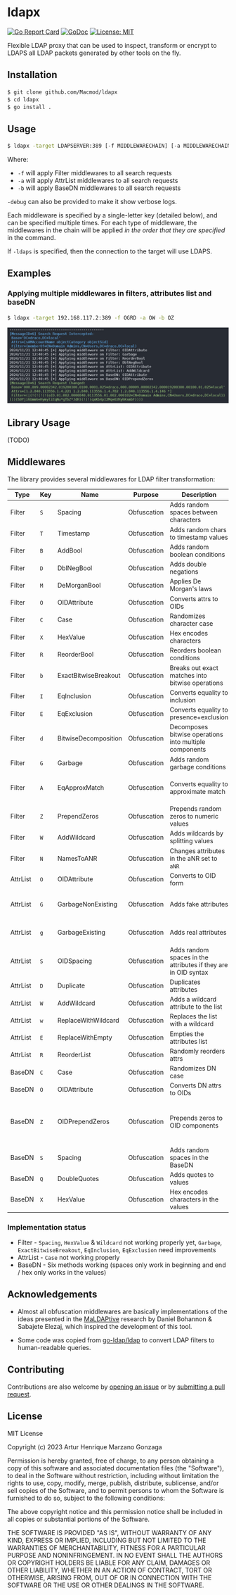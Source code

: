 # ldapx

[![Go Report Card](https://goreportcard.com/badge/github.com/Macmod/ldapx)](https://goreportcard.com/report/github.com/Macmod/ldapx)
[![GoDoc](https://godoc.org/github.com/Macmod/ldapx?status.svg)](https://godoc.org/github.com/Macmod/ldapx)
[![License: MIT](https://img.shields.io/badge/License-MIT-yellow.svg)](https://opensource.org/licenses/MIT)

Flexible LDAP proxy that can be used to inspect, transform or encrypt to LDAPS all LDAP packets generated by other tools on the fly.

## Installation

```bash
$ git clone github.com/Macmod/ldapx
$ cd ldapx
$ go install .
```

## Usage

```bash
$ ldapx -target LDAPSERVER:389 [-f MIDDLEWARECHAIN] [-a MIDDLEWARECHAIN] [-b MIDDLEWARECHAIN] [-listen LOCALADDR:PORT]
```

Where:
* `-f` will apply Filter middlewares to all search requests
* `-a` will apply AttrList middlewares to all search requests
* `-b` will apply BaseDN middlewares to all search requests

`-debug` can also be provided to make it show verbose logs.

Each middleware is specified by a single-letter key (detailed below), and can be specified multiple times.
For each type of middleware, the middlewares in the chain will be applied *in the order that they are specified* in the command.

If `-ldaps` is specified, then the connection to the target will use LDAPS.

## Examples

### Applying multiple middlewares in filters, attributes list and baseDN

```bash
$ ldapx -target 192.168.117.2:389 -f OGRD -a OW -b OZ
```

![Demo1](https://github.com/Macmod/ldapx/blob/main/images/demo1.png)

## Library Usage 
(TODO)

## Middlewares

The library provides several middlewares for LDAP filter transformation:

| Type | Key | Name | Purpose | Description | Input | Output | Details |
|------|-----|------|---------|-------------|--------|--------|---------|
| Filter | `S` | Spacing | Obfuscation | Adds random spaces between characters | `(cn=john)` | `( c n = j o h n )` | Max spaces configurable |
| Filter | `T` | Timestamp | Obfuscation | Adds random chars to timestamp values | `(time=20230812Z)` | `(time=20230812abcZ)` | Prepend/append configurable |
| Filter | `B` | AddBool | Obfuscation | Adds random boolean conditions | `(cn=john)` | `(&(cn=john)(\|(a=1)(a=2)))` | Max depth configurable |
| Filter | `D` | DblNegBool | Obfuscation | Adds double negations | `(cn=john)` | `(!(!(cn=john)))` | Max depth configurable |
| Filter | `M` | DeMorganBool | Obfuscation | Applies De Morgan's laws | `(!(\|(a=1)(b=2)))` | `(&(!(a=1))(!(b=2)))` | Probability based |
| Filter | `O` | OIDAttribute | Obfuscation | Converts attrs to OIDs | `(cn=john)` | `(2.5.4.3=john)` | Uses standard LDAP OIDs |
| Filter | `C` | Case | Obfuscation | Randomizes character case | `(cn=John)` | `(cN=jOhN)` | Probability based |
| Filter | `X` | HexValue | Obfuscation | Hex encodes characters | `(cn=john)` | `(cn=\6a\6f\68\6e)` | Probability based |
| Filter | `R` | ReorderBool | Obfuscation | Reorders boolean conditions | `(&(a=1)(b=2))` | `(&(b=2)(a=1))` | Random reordering |
| Filter | `b` | ExactBitwiseBreakout | Obfuscation | Breaks out exact matches into bitwise operations | `(flags=7)` | `TODO` | For numeric attributes |
| Filter | `I` | EqInclusion | Obfuscation | Converts equality to inclusion | `(cn=krbtgt)` | `(&(cn>=krbtgs)(cn<=krbtgu)(!(cn=krbtgs))(!(cn=krbtgu)))` | Alternative equality |
| Filter | `E` | EqExclusion | Obfuscation | Converts equality to presence+exclusion | `(cn=krbtgt)` | `(&(cn=*)(!(cn<=krbtgs))(!(cn>=krbtgu)))` | Alternative equality |
| Filter | `d` | BitwiseDecomposition | Obfuscation | Decomposes bitwise operations into multiple components | `(attr:1.2.840.113556.1.4.803:=7)` | `(&(attr:1.2.840.113556.1.4.803:=1)(attr:1.2.840.113556.1.4.803:=2)(attr:1.2.840.113556.1.4.803:=4))` | For numeric attributes || AttrList | `C` | Case | Obfuscation | Randomizes attribute case | `cn,sn` | `cN,Sn` | Probability based |
| Filter | `G` | Garbage | Obfuscation | Adds random garbage conditions | `(cn=john)` | `(\|(cn=john)(eqwoi31=21oi32j))` | Configurable count |
| Filter | `A` | EqApproxMatch | Obfuscation | Converts equality to approximate match | `(cn=john)` | `(cn~=john)` | Uses LDAP's `~=` operator, which in AD is equivalent to `=` |
| Filter | `Z` | PrependZeros | Obfuscation | Prepends random zeros to numeric values | `(flags=123)` | `(flags=00123)` | Only for numeric attributes |
| Filter | `W` | AddWildcard | Obfuscation | Adds wildcards by splitting values | `(cn=john)` | `(cn=jo*hn)` | Only for string attributes |
| Filter | `N` | NamesToANR | Obfuscation | Changes attributes in the aNR set to `aNR` | `(name=john)` | `(aNR==john)` | |
| AttrList | `O` | OIDAttribute | Obfuscation | Converts to OID form | `cn,sn` | `2.5.4.3,2.5.4.4` | Uses standard LDAP OIDs |
| AttrList | `G` | GarbageNonExisting | Obfuscation | Adds fake attributes | `cn,sn` | `cn,sn,x-123` | Garbage is chosen randomly from an alphabet |
| AttrList | `g` | GarbageExisting | Obfuscation | Adds real attributes | `cn` | `cn,sn,mail` | Garbage is chosen from real attributes |
| AttrList | `S` | OIDSpacing | Obfuscation | Adds random spaces in the attributes if they are in OID syntax | `2.5.4.3,sn` | `2.5.4.3   ,sn` | |
| AttrList | `D` | Duplicate | Obfuscation | Duplicates attributes | `cn` | `cn,cn,cn` | Max duplicates configurable |
| AttrList | `W` | AddWildcard | Obfuscation | Adds a wildcard attribute to the list | `cn,name` | `cn,name,*` |  |
| AttrList | `w` | ReplaceWithWildcard | Obfuscation | Replaces the list with a wildcard | `cn,sn` | `*` | Replaces all attributes |
| AttrList | `E` | ReplaceWithEmpty | Obfuscation | Empties the attributes list | `cn,sn` | | |
| AttrList | `R` | ReorderList | Obfuscation | Randomly reorders attrs | `cn,sn,uid` | `uid,cn,sn` | Random permutation |
| BaseDN | `C` | Case | Obfuscation | Randomizes DN case | `CN=lol,DC=draco,DC=local` | `cN=lOl,dC=dRaCo,Dc=loCaL` | Probability based |
| BaseDN | `O` | OIDAttribute | Obfuscation | Converts DN attrs to OIDs | `cn=Admin` | `2.5.4.3=Admin` | Uses standard LDAP OIDs |
| BaseDN | `Z` | OIDPrependZeros | Obfuscation | Prepends zeros to OID components | `2.5.4.3=admin` | `002.0005.04.03=admin` | Only applies if there are OID components (for instance, by applying O before) |
| BaseDN | `S` | Spacing | Obfuscation | Adds random spaces in the BaseDN | `DC=draco` | `DC=draco     ` | Min/max spaces/probEnd configurable |
| BaseDN | `Q` | DoubleQuotes | Obfuscation | Adds quotes to values | `cn=Admin` | `cn="Admin"` |  |
| BaseDN | `X` | HexValue | Obfuscation | Hex encodes characters in the values | `cn=john` | `cn=\6a\6fmin` | Probability based | 

### Implementation status
* Filter - `Spacing`, `HexValue` & `Wildcard` not working properly yet, `Garbage`, `ExactBitwiseBreakout`, `EqInclusion`, `EqExclusion` need improvements
* AttrList - `Case` not working properly
* BaseDN - Six methods working (spaces only work in beginning and end / hex only works in the values)

## Acknowledgements

* Almost all obfuscation middlewares are basically implementations of the ideas presented in the [MaLDAPtive](https://www.youtube.com/watch?v=mKRS5Iyy7Qo) research by Daniel Bohannon & Sabajete Elezaj, which inspired the development of this tool.

* Some code was copied from [go-ldap/ldap](https://github.com/go-ldap/ldap) to convert LDAP filters to human-readable queries.

## Contributing

Contributions are also welcome by [opening an issue](https://github.com/Macmod/ldapx/issues/new) or by [submitting a pull request](https://github.com/Macmod/ldapx/pulls).

## License
MIT License

Copyright (c) 2023 Artur Henrique Marzano Gonzaga

Permission is hereby granted, free of charge, to any person obtaining a copy of this software and associated documentation files (the "Software"), to deal in the Software without restriction, including without limitation the rights to use, copy, modify, merge, publish, distribute, sublicense, and/or sell copies of the Software, and to permit persons to whom the Software is furnished to do so, subject to the following conditions:

The above copyright notice and this permission notice shall be included in all copies or substantial portions of the Software.

THE SOFTWARE IS PROVIDED "AS IS", WITHOUT WARRANTY OF ANY KIND, EXPRESS OR IMPLIED, INCLUDING BUT NOT LIMITED TO THE WARRANTIES OF MERCHANTABILITY, FITNESS FOR A PARTICULAR PURPOSE AND NONINFRINGEMENT. IN NO EVENT SHALL THE AUTHORS OR COPYRIGHT HOLDERS BE LIABLE FOR ANY CLAIM, DAMAGES OR OTHER LIABILITY, WHETHER IN AN ACTION OF CONTRACT, TORT OR OTHERWISE, ARISING FROM, OUT OF OR IN CONNECTION WITH THE SOFTWARE OR THE USE OR OTHER DEALINGS IN THE SOFTWARE.